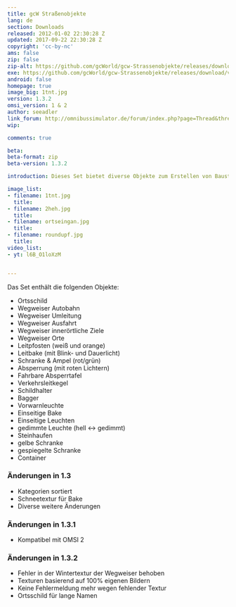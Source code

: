 ```yaml
---
title: gcW Straßenobjekte
lang: de
section: Downloads
released: 2012-01-02 22:30:28 Z
updated: 2017-09-22 22:30:28 Z
copyright: 'cc-by-nc'
ams: false
zip: false
zip-alt: https://github.com/gcWorld/gcw-Strassenobjekte/releases/download/v1.3.2/gcW.Strassenobjekte.1.3.2.zip
exe: https://github.com/gcWorld/gcw-Strassenobjekte/releases/download/v1.3.2/gcW.Strassenobjekte.1.3.2.exe
android: false
homepage: true
image_big: 1tnt.jpg
version: 1.3.2
omsi_version: 1 & 2
author: seeadler
link_forum: http://omnibussimulator.de/forum/index.php?page=Thread&threadID=1161
wip:

comments: true

beta:
beta-format: zip
beta-version: 1.3.2

introduction: Dieses Set bietet diverse Objekte zum Erstellen von Baustellen in OMSI.

image_list:
- filename: 1tnt.jpg
  title:
- filename: 2heh.jpg
  title:
- filename: ortseingan.jpg
  title:
- filename: roundupf.jpg
  title:
video_list:
- yt: l6B_O1loXzM


---
```


Das Set enthält die folgenden Objekte:

- Ortsschild
- Wegweiser Autobahn
- Wegweiser Umleitung
- Wegweiser Ausfahrt
- Wegweiser innerörtliche Ziele
- Wegweiser Orte
- Leitpfosten (weiß und orange)
- Leitbake (mit Blink- und Dauerlicht)
- Schranke & Ampel (rot/grün)
- Absperrung (mit roten Lichtern)
- Fahrbare Absperrtafel
- Verkehrsleitkegel
- Schildhalter
- Bagger
- Vorwarnleuchte
- Einseitige Bake
- Einseitige Leuchten
- gedimmte Leuchte (hell <-> gedimmt)
- Steinhaufen
- gelbe Schranke
- gespiegelte Schranke
- Container

<div class="bg bg-success" markdown="block">

### Änderungen in 1.3

- Kategorien sortiert
- Schneetextur für Bake
- Diverse weitere Änderungen

### Änderungen in 1.3.1

- Kompatibel mit OMSI 2

### Änderungen in 1.3.2

- Fehler in der Wintertextur der Wegweiser behoben
- Texturen basierend auf 100% eigenen Bildern
- Keine Fehlermeldung mehr wegen fehlender Textur
- Ortsschild für lange Namen

</div>
